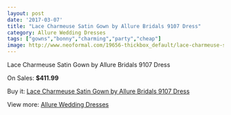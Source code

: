 ```yaml
---
layout: post
date: '2017-03-07'
title: "Lace Charmeuse Satin Gown by Allure Bridals 9107 Dress"
category: Allure Wedding Dresses
tags: ["gowns","bonny","charming","party","cheap"]
image: http://www.neoformal.com/19656-thickbox_default/lace-charmeuse-satin-gown-by-allure-bridals-9107-dress.jpg
---
```

Lace Charmeuse Satin Gown by Allure Bridals 9107 Dress

On Sales: **$411.99**
<a href="https://www.neoformal.com/en/allure-wedding-dresses-2014/6290-lace-charmeuse-satin-gown-by-allure-bridals-9107-dress.html"><amp-img layout="responsive" width="600" height="600" src="//www.neoformal.com/19656-thickbox_default/lace-charmeuse-satin-gown-by-allure-bridals-9107-dress.jpg" alt="Lace Charmeuse Satin Gown by Allure Bridals 9107 Dress 0" /></a>
<a href="https://www.neoformal.com/en/allure-wedding-dresses-2014/6290-lace-charmeuse-satin-gown-by-allure-bridals-9107-dress.html"><amp-img layout="responsive" width="600" height="600" src="//www.neoformal.com/19660-thickbox_default/lace-charmeuse-satin-gown-by-allure-bridals-9107-dress.jpg" alt="Lace Charmeuse Satin Gown by Allure Bridals 9107 Dress 1" /></a>
<a href="https://www.neoformal.com/en/allure-wedding-dresses-2014/6290-lace-charmeuse-satin-gown-by-allure-bridals-9107-dress.html"><amp-img layout="responsive" width="600" height="600" src="//www.neoformal.com/19659-thickbox_default/lace-charmeuse-satin-gown-by-allure-bridals-9107-dress.jpg" alt="Lace Charmeuse Satin Gown by Allure Bridals 9107 Dress 2" /></a>
<a href="https://www.neoformal.com/en/allure-wedding-dresses-2014/6290-lace-charmeuse-satin-gown-by-allure-bridals-9107-dress.html"><amp-img layout="responsive" width="600" height="600" src="//www.neoformal.com/19658-thickbox_default/lace-charmeuse-satin-gown-by-allure-bridals-9107-dress.jpg" alt="Lace Charmeuse Satin Gown by Allure Bridals 9107 Dress 3" /></a>
<a href="https://www.neoformal.com/en/allure-wedding-dresses-2014/6290-lace-charmeuse-satin-gown-by-allure-bridals-9107-dress.html"><amp-img layout="responsive" width="600" height="600" src="//www.neoformal.com/19657-thickbox_default/lace-charmeuse-satin-gown-by-allure-bridals-9107-dress.jpg" alt="Lace Charmeuse Satin Gown by Allure Bridals 9107 Dress 4" /></a>

Buy it: [Lace Charmeuse Satin Gown by Allure Bridals 9107 Dress](https://www.neoformal.com/en/allure-wedding-dresses-2014/6290-lace-charmeuse-satin-gown-by-allure-bridals-9107-dress.html "Lace Charmeuse Satin Gown by Allure Bridals 9107 Dress")

View more: [Allure Wedding Dresses](https://www.neoformal.com/en/82-allure-wedding-dresses-2014 "Allure Wedding Dresses")